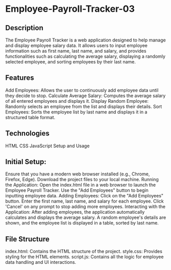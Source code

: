 # Employee-Payroll-Tracker-03

## Description

The Employee Payroll Tracker is a web application designed to help manage and display employee salary data. It allows users to input employee information such as first name, last name, and salary, and provides functionalities such as calculating the average salary, displaying a randomly selected employee, and sorting employees by their last name.

## Features

Add Employees: Allows the user to continuously add employee data until they decide to stop.
Calculate Average Salary: Computes the average salary of all entered employees and displays it.
Display Random Employee: Randomly selects an employee from the list and displays their details.
Sort Employees: Sorts the employee list by last name and displays it in a structured table format.

## Technologies

HTML
CSS
JavaScript
Setup and Usage

## Initial Setup:

Ensure that you have a modern web browser installed (e.g., Chrome, Firefox, Edge).
Download the project files to your local machine.
Running the Application:
Open the index.html file in a web browser to launch the Employee Payroll Tracker.
Use the "Add Employees" button to begin inputting employee data.
Adding Employees:
Click on the "Add Employees" button.
Enter the first name, last name, and salary for each employee. Click 'Cancel' on any prompt to stop adding more employees.
Interacting with the Application:
After adding employees, the application automatically calculates and displays the average salary.
A random employee's details are shown, and the employee list is displayed in a table, sorted by last name.

## File Structure

index.html: Contains the HTML structure of the project.
style.css: Provides styling for the HTML elements.
script.js: Contains all the logic for employee data handling and UI interactions.
